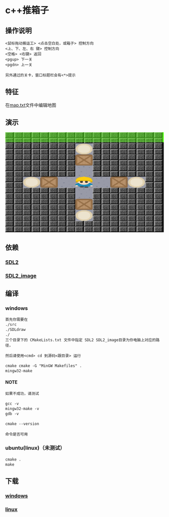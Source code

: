 # c++推箱子

## 操作说明

    <鼠标拖动搬运工> <点击空白处，或箱子> 控制方向
    <上、下、左、右 键> 控制方向
    <空格> <右键> 返回
    <pgup> 下一关
    <pgdn> 上一关

    另外通过的关卡，窗口标题栏会有<*>提示

## 特征

在[map.txt](https://github.com/liubailin2017/box/blob/graph/map.txt)文件中编辑地图

## 演示

![加载图片请稍候...](readme_img/prtsc.gif)

## 依赖

### [SDL2](http://www.libsdl.org/download-2.0.php)

### [SDL2_image](http://www.libsdl.org/projects/SDL_image/)

## 编译

### windows

    首先你需要在 
    ./src 
    ./SDLdraw 
    ./ 
    三个目录下的 CMakeLists.txt 文件中指定 SDL2 SDL2_image目录为你电脑上对应的路径，
    
    然后请使用<cmd> cd 到源码<跟目录> 运行

    cmake cmake -G "MinGW Makefiles" .
    mingw32-make

#### NOTE

    如果不成功，请测试 

    gcc -v
    mingw32-make -v
    gdb -v

    cmake --version

    命令是否可用

### ubuntu(linux)（未测试）

    cmake .
    make

## 下载

### [windows](https://github.com/liubailin2017/box/releases/download/1.10-g/output.zip)

### [linux](https://github.com/liubailin2017/box/releases/download/ver1.1-g/box-linux.tar)
